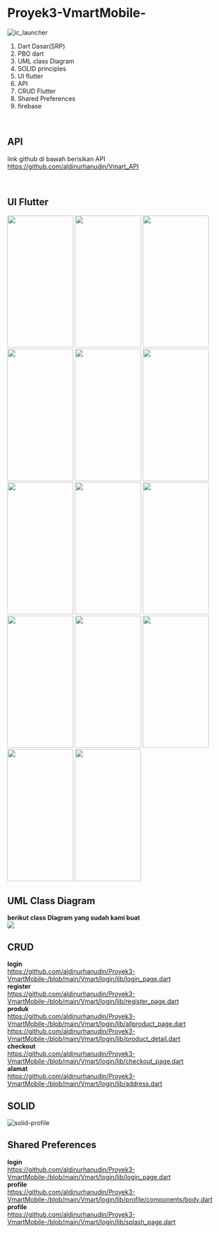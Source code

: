 # Proyek3-VmartMobile-
![ic_launcher](https://user-images.githubusercontent.com/79299597/173383853-404d69b0-1fbd-43f5-a0ff-e001991d294d.png)


<ol>
  <li>Dart Dasar(SRP)</li>
  <li>PBO dart</li>
  <li>UML class Diagram</li>
  <li>SOLID principles</li>
  <li>UI flutter</li>
  <li>API</li>
  <li>CRUD Flutter</li>
  <li>Shared Preferences</li>
  <li>firebase</li>
</ol>
<br>

## API
link github di bawah berisikan API
<br>
https://github.com/aldinurhanudin/Vmart_API


<br>






## UI Flutter
<img src="https://github.com/aldinurhanudin/Proyek3-VmartMobile-/blob/main/Vmart/login/assets/splashpage.png" height="300" width="150">
<img src="https://github.com/aldinurhanudin/Proyek3-VmartMobile-/blob/main/Vmart/login/assets/getstarted.jpg" height="300" width="150">
<img src="https://github.com/aldinurhanudin/Proyek3-VmartMobile-/blob/main/Vmart/login/assets/login.jpg" height="300" width="150">
<img src="https://github.com/aldinurhanudin/Proyek3-VmartMobile-/blob/main/Vmart/login/assets/register.jpg" height="300" width="150">
<img src="https://github.com/aldinurhanudin/Proyek3-VmartMobile-/blob/main/Vmart/login/assets/favorite.jpg" height="300" width="150">
<img src="https://github.com/aldinurhanudin/Proyek3-VmartMobile-/blob/main/Vmart/login/assets/home.jpg" height="300" width="150">
<img src="https://github.com/aldinurhanudin/Proyek3-VmartMobile-/blob/main/Vmart/login/assets/allproduk.jpg" height="300" width="150">
<img src="https://github.com/aldinurhanudin/Proyek3-VmartMobile-/blob/main/Vmart/login/assets/detailproduk.jpg" height="300" width="150">
<img src="https://github.com/aldinurhanudin/Proyek3-VmartMobile-/blob/main/Vmart/login/assets/keranjang.jpg" height="300" width="150">
<img src="https://github.com/aldinurhanudin/Proyek3-VmartMobile-/blob/main/Vmart/login/assets/checkout.jpg" height="300" width="150">
<img src="https://github.com/aldinurhanudin/Proyek3-VmartMobile-/blob/main/Vmart/login/assets/alert.png" height="300" width="150">
<img src="https://github.com/aldinurhanudin/Proyek3-VmartMobile-/blob/main/Vmart/login/assets/profile.jpg" height="300" width="150">
<img src="https://github.com/aldinurhanudin/Proyek3-VmartMobile-/blob/main/Vmart/login/assets/bantuan.jpeg" height="300" width="150">
<img src="https://github.com/aldinurhanudin/Proyek3-VmartMobile-/blob/main/Vmart/login/assets/alamat.jpeg" height="300" width="150">

<br>


## UML Class Diagram 

<b>berikut class DIagram yang sudah kami buat</b>
<br>
<img src="https://github.com/aldinurhanudin/Proyek3-VmartMobile-/blob/main/Vmart/login/assets/diagram.jpg" >
<br>
## CRUD
<b>login</b><br>
https://github.com/aldinurhanudin/Proyek3-VmartMobile-/blob/main/Vmart/login/lib/login_page.dart
<br>
<b>register</b><br>
https://github.com/aldinurhanudin/Proyek3-VmartMobile-/blob/main/Vmart/login/lib/register_page.dart
<br>
<b>produk</b>
<br>
https://github.com/aldinurhanudin/Proyek3-VmartMobile-/blob/main/Vmart/login/lib/allproduct_page.dart
<br>
https://github.com/aldinurhanudin/Proyek3-VmartMobile-/blob/main/Vmart/login/lib/product_detail.dart
<br>
<b>checkout</b><br>
https://github.com/aldinurhanudin/Proyek3-VmartMobile-/blob/main/Vmart/login/lib/checkout_page.dart
<br>
<b>alamat</b><br>
https://github.com/aldinurhanudin/Proyek3-VmartMobile-/blob/main/Vmart/login/lib/address.dart
<br>

## SOLID
![solid-profile](https://user-images.githubusercontent.com/79299597/174068520-f1e6a2c8-6667-4574-8b22-b3db45b0b9ab.jpg)

## Shared Preferences
<b>login</b><br>
https://github.com/aldinurhanudin/Proyek3-VmartMobile-/blob/main/Vmart/login/lib/login_page.dart
<br>
<b>profile</b><br>
https://github.com/aldinurhanudin/Proyek3-VmartMobile-/blob/main/Vmart/login/lib/profile/components/body.dart
<br>
<b>profile</b><br>
https://github.com/aldinurhanudin/Proyek3-VmartMobile-/blob/main/Vmart/login/lib/splash_page.dart
<br>
